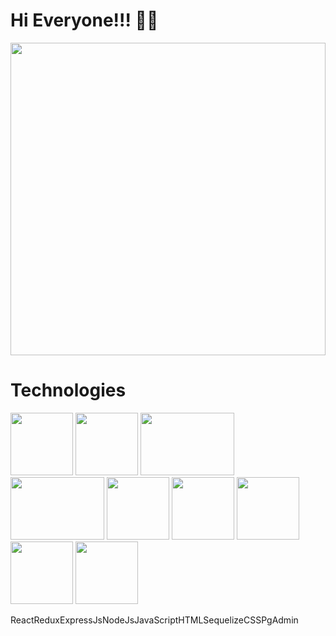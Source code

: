 <h1> Hi Everyone!!! 👋😀 </h1>
<img src="https://user-images.githubusercontent.com/39142850/67110554-fdea5400-f20d-11e9-834a-d459a612b7b1.gif" width="100%" height="500px"/>

<div>
 <h1>Technologies</h1>
 <img src="https://upload.wikimedia.org/wikipedia/commons/thumb/4/47/React.svg/1200px-React.svg.png" width="100px" height="100px" alt=""/>  <img src="https://img.icons8.com/color/452/redux.png" width="100px" height="100px" alt=""/>   <img src="https://ismaeljdz7.com/img/abilities/expressjs.png" width="150px" height="100px" alt=""/>     <img src="https://www.anychart.com/_design/img/upload/plugins/nodejs-logo.png" width="150px" height="100px" alt=""/>    <img src="https://upload.wikimedia.org/wikipedia/commons/thumb/9/99/Unofficial_JavaScript_logo_2.svg/1024px-Unofficial_JavaScript_logo_2.svg.png" width="100px" height="100px" alt=""/>  <img src="https://upload.wikimedia.org/wikipedia/commons/thumb/6/61/HTML5_logo_and_wordmark.svg/2048px-HTML5_logo_and_wordmark.svg.png" width="100px" height="100px" alt=""/>  <img src="https://seeklogo.com/images/S/sequelize-logo-9A5075DB9F-seeklogo.com.png" width="100px" height="100px" alt=""/> <img src="https://upload.wikimedia.org/wikipedia/commons/thumb/d/d5/CSS3_logo_and_wordmark.svg/1452px-CSS3_logo_and_wordmark.svg.png" width="100px" height="100px" alt=""/>  <img src="https://upload.wikimedia.org/wikipedia/commons/thumb/2/29/Postgresql_elephant.svg/540px-Postgresql_elephant.svg.png" width="100px" height="100px" alt=""/>
 
 <p><span>React</span><span>Redux</span><span>ExpressJs</span><span>NodeJs</span><span>JavaScript</span><span>HTML</span><span>Sequelize</span><span>CSS</span><span>PgAdmin</span></p> 
 
 </div>
<!--
**17agustin/17agustin** is a ✨ _special_ ✨ repository because its `README.md` (this file) appears on your GitHub profile.

Here are some ideas to get you started:

- 🔭 I’m currently working on ...
- 🌱 I’m currently learning ... 
- 👯 I’m looking to collaborate on ...
- 🤔 I’m looking for help with ...
- 💬 Ask me about ...
- 📫 How to reach me: ...
- 😄 Pronouns: ...
- ⚡ Fun fact: ...
-->
